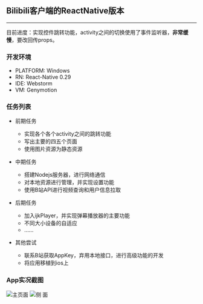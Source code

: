 ## Bilibili客户端的ReactNative版本
---
目前进度：实现控件跳转功能，activity之间的切换使用了事件监听器，**非常缓慢**，要改回传props。

### 开发环境

+ PLATFORM:    Windows
+ RN:   React-Native 0.29
+ IDE:   Webstorm
+ VM:   Genymotion

### 任务列表

+ 前期任务
	+ 实现各个各个activity之间的跳转功能
	+ 写出主要的四五个页面
	+ 使用图片资源为静态资源

+ 中期任务
	+ 搭建Nodejs服务器，进行网络通信
	+ 对本地资源进行管理，并实现设置功能
	+ 使用B站API进行视频查询和用户信息拉取

+ 后期任务
	+ 加入ijkPlayer，并实现弹幕播放器的主要功能
	+ 不同大小设备的自适应
	+ ......

+ 其他尝试
	+ 联系B站获取AppKey，弃用本地接口，进行高级功能的开发
	+ 将应用移植到ios上

### App实况截图
![主页面](http://7xsm7w.com1.z0.glb.clouddn.com/34.png)
![侧 面](http://7xsm7w.com1.z0.glb.clouddn.com/49.png)
